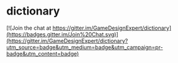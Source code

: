 # dictionary

[![Join the chat at https://gitter.im/GameDesignExpert/dictionary](https://badges.gitter.im/Join%20Chat.svg)](https://gitter.im/GameDesignExpert/dictionary?utm_source=badge&utm_medium=badge&utm_campaign=pr-badge&utm_content=badge)
